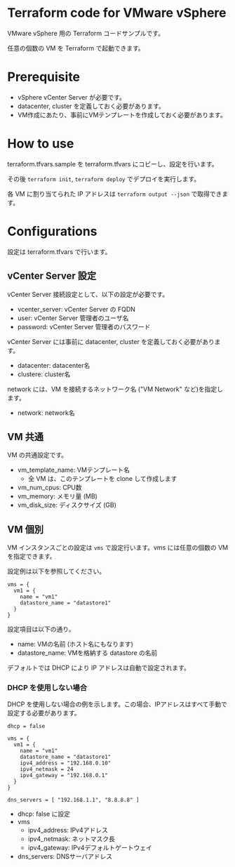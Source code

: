 # Terraform code for VMware vSphere

VMware vSphere 用の Terraform コードサンプルです。

任意の個数の VM を Terraform で起動できます。

# Prerequisite

* vSphere vCenter Server が必要です。
* datacenter, cluster を定義しておく必要があります。
* VM作成にあたり、事前にVMテンプレートを作成しておく必要があります。

# How to use

terraform.tfvars.sample を terraform.tfvars にコピーし、設定を行います。

その後 `terraform init`, `terraform deploy` でデプロイを実行します。

各 VM に割り当てられた IP アドレスは `terraform output --json` で取得できます。

# Configurations

設定は terraform.tfvars で行います。

## vCenter Server 設定

vCenter Server 接続設定として、以下の設定が必要です。

* vcenter_server: vCenter Server の FQDN
* user: vCenter Server 管理者のユーザ名
* password: vCenter Server 管理者のパスワード

vCenter Server には事前に datacenter, cluster を定義しておく必要があります。

* datacenter: datacenter名
* clustere: cluster名

network には、VM を接続するネットワーク名 ("VM Network" など)を指定します。

* network: network名

## VM 共通

VM の共通設定です。

* vm_template_name: VMテンプレート名
  - 全 VM は、このテンプレートを clone して作成します
* vm_num_cpus: CPU数
* vm_memory: メモリ量 (MB)
* vm_disk_size: ディスクサイズ (GB)

## VM 個別

VM インスタンスごとの設定は `vms` で設定行います。vms には任意の個数の VM を指定できます。

設定例は以下を参照してください。

```
vms = {
  vm1 = {
    name = "vm1"
    datastore_name = "datastore1"
  }
}
```

設定項目は以下の通り。

* name: VMの名前 (ホスト名にもなります)
* datastore_name: VMを格納する datastore の名前

デフォルトでは DHCP により IP アドレスは自動で設定されます。

### DHCP を使用しない場合

DHCP を使用しない場合の例を示します。この場合、IPアドレスはすべて手動で設定する必要があります。

```
dhcp = false

vms = {
  vm1 = {
    name = "vm1"
    datastore_name = "datastore1"
    ipv4_address = "192.168.0.10"
    ipv4_netmask = 24
    ipv4_gateway = "192.168.0.1"
  }
}

dns_servers = [ "192.168.1.1", "8.8.8.8" ]
```

* dhcp: false に設定
* vms
    * ipv4_address: IPv4アドレス
    * ipv4_netmask: ネットマスク長
    * ipv4_gateway: IPv4デフォルトゲートウェイ
* dns_servers: DNSサーバアドレス